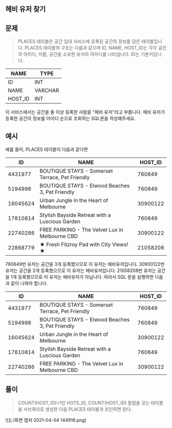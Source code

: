 ## 헤비 유저 찾기

## 문제
>PLACES 테이블은 공간 임대 서비스에 등록된 공간의 정보를 담은 테이블입니다. PLACES 테이블의 구조는 다음과 같으며 ID, NAME, HOST_ID는 각각 공간의 아이디, 이름, 공간을 소유한 유저의 아이디를 나타냅니다. ID는 기본키입니다.
>
| NAME    | TYPE    |
| ------- | ------- |
| ID      | INT     |
| NAME    | VARCHAR |
| HOST_ID | INT     |
>
이 서비스에서는 공간을 둘 이상 등록한 사람을 "헤비 유저"라고 부릅니다. 헤비 유저가 등록한 공간의 정보를 아이디 순으로 조회하는 SQL문을 작성해주세요.

## 예시
예를 들어, PLACES 테이블이 다음과 같다면

| ID       | NAME                                            | HOST_ID  |
| -------- | ----------------------------------------------- | -------- |
| 4431977  | BOUTIQUE STAYS - Somerset Terrace, Pet Friendly | 760849   |
| 5194998  | BOUTIQUE STAYS - Elwood Beaches 3, Pet Friendly | 760849   |
| 16045624 | Urban Jungle in the Heart of Melbourne          | 30900122 |
| 17810814 | Stylish Bayside Retreat with a Luscious Garden  | 760849   |
| 22740286 | FREE PARKING - The Velvet Lux in Melbourne CBD  | 30900122 |
| 22868779 | ★ Fresh Fitzroy Pad with City Views! ★          | 21058208 |
>
760849번 유저는 공간을 3개 등록했으므로 이 유저는 헤비유저입니다.
30900122번 유저는 공간을 2개 등록했으므로 이 유저는 헤비유저입니다.
21058208번 유저는 공간을 1개 등록했으므로 이 유저는 헤비유저가 아닙니다.
따라서 SQL 문을 실행하면 다음과 같이 나와야 합니다.
>
| ID       | NAME                                            | HOST_ID  |
| -------- | ----------------------------------------------- | -------- |
| 4431977  | BOUTIQUE STAYS - Somerset Terrace, Pet Friendly | 760849   |
| 5194998  | BOUTIQUE STAYS - Elwood Beaches 3, Pet Friendly | 760849   |
| 16045624 | Urban Jungle in the Heart of Melbourne          | 30900122 |
| 17810814 | Stylish Bayside Retreat with a Luscious Garden  | 760849   |
| 22740286 | FREE PARKING - The Velvet Lux in Melbourne CBD  | 30900122 |



## 풀이
> COUNT(HOST_ID)>1인 HOTS_ID, COUNT(HOST_ID) 칼럼을 갖는 테이블을 서브쿼리로 생성한 다음
 PLACES 테이블과 조인하면 된다.

 ![](./화면 캡처 2021-04-04 144916.png)

